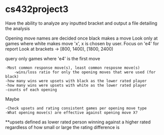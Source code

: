 # cs432project3
Have the ability to analyze any inputted bracket and output a file detailing 
the analysis 


Opening move names are decided once black makes a move 
Look only at games where white makes move 'x', x is chosen by user. Focus on 'e4' for report
Look at brackets -> [800, 1400), [1800, 2400) 

query only games where 'e4' is the first move 

	-Most common response move(s), least common resposne move(s) 
		-wins/loss ratio for only the opening moves that were used (for black)
	-how many wins were upsets with black as the lower rated player 
	-how many wins were upsets with white as the lower rated player 
	-counts of each opening 




Maybe 
	
	-Check upsets and rating consistent games per opening move type
	-What opening move(s) are effective against opening move X? 

**upsets defined as lower rated person winning against a higher rated regardless 
  of how small or large the rating difference is 
